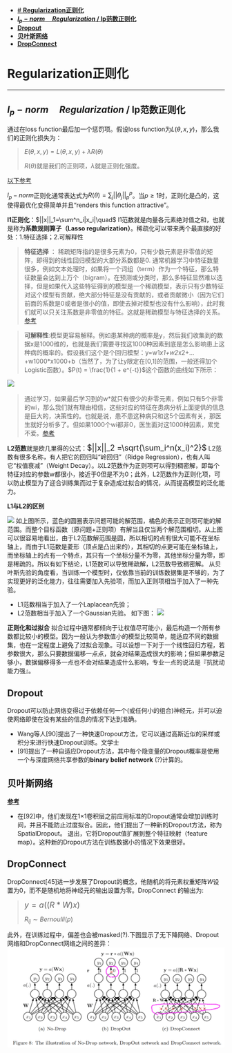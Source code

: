 <!-- TOC -->

- [# **Regularization正则化**](#regularization%e6%ad%a3%e5%88%99%e5%8c%96)
- [**$l_p-norm \quad Regularization$ / lp范数正则化**](#lp-norm-quad-regularization--lp%e8%8c%83%e6%95%b0%e6%ad%a3%e5%88%99%e5%8c%96)
- [**Dropout**](#dropout)
- [**贝叶斯网络**](#%e8%b4%9d%e5%8f%b6%e6%96%af%e7%bd%91%e7%bb%9c)
- [**DropConnect**](#dropconnect)

<!-- /TOC -->
# **Regularization正则化**
---
## **$l_p-norm \quad Regularization$ / lp范数正则化**
通过在loss function最后加一个惩罚项。假设loss function为$L(\theta,x,y)$，那么我们的正则化损失为：

> $E(\theta,x,y) =L(\theta,x,y)+\lambda R(\theta)$
>  
> $R(\theta)$就是我们的正则项，$\lambda$就是正则化强度。

[以下参考](https://www.cnblogs.com/maybe2030/p/9231231.html)

$l_p-norm$正则化通常表达式为$R(\theta) = \sum_j||\theta_j||^p_p$。当$p\geq 1$时，正则化是凸的，这使得最优化变得简单并且“renders this function attractive”。

**l1正则化**：$||x||_1=\sum^n_i|x_i|\quad$ l1范数就是向量各元素绝对值之和，也就是称为**系数规则算子（Lasso regularization）**。稀疏化可以带来两个最直接的好处：1.特征选择；2.可解释性
> **特征选择** ： 稀疏矩阵指的是很多元素为0，只有少数元素是非零值的矩阵，即得到的线性回归模型的大部分系数都是0. 通常机器学习中特征数量很多，例如文本处理时，如果将一个词组（term）作为一个特征，那么特征数量会达到上万个（bigram）。在预测或分类时，那么多特征显然难以选择，但是如果代入这些特征得到的模型是一个稀疏模型，表示只有少数特征对这个模型有贡献，绝大部分特征是没有贡献的，或者贡献微小（因为它们前面的系数是0或者是很小的值，即使去掉对模型也没有什么影响），此时我们就可以只关注系数是非零值的特征。这就是稀疏模型与特征选择的关系。[参考](https://blog.csdn.net/zhaomengszu/article/details/81537197)

> **可解释性**:模型更容易解释。例如患某种病的概率是y，然后我们收集到的数据x是1000维的，也就是我们需要寻找这1000种因素到底是怎么影响患上这种病的概率的。假设我们这个是个回归模型：y=w1*x1+w2*x2+…+w1000*x1000+b（当然了，为了让y限定在[0,1]的范围，一般还得加个Logistic函数）。$P(t) = \frac{1}{1 + e^{-t}}$这个函数的曲线如下所示：

![](\img/sigmoid.png)


> 通过学习，如果最后学习到的w*就只有很少的非零元素，例如只有5个非零的wi，那么我们就有理由相信，这些对应的特征在患病分析上面提供的信息是巨大的，决策性的。也就是说，患不患这种病只和这5个因素有关，那医生就好分析多了。但如果1000个wi都非0，医生面对这1000种因素，累觉不爱。[参考](https://www.cnblogs.com/aixueshuqian/p/3936892.html)

**L2范数**就是欧几里得的公式：<font size=4px>$||x||_2 =\sqrt{\sum_i^n(x_i)^2}$</font>
L2范数有很多名称，有人把它的回归叫“岭回归”（Ridge Regression），也有人叫它“权值衰减”（Weight Decay）。以L2范数作为正则项可以得到稠密解，即每个特征对应的参数w都很小，接近于0但是不为0；此外，L2范数作为正则化项，可以防止模型为了迎合训练集而过于复杂造成过拟合的情况，从而提高模型的泛化能力。

**L1与L2的区别**

![](/img/l1&&l2.jpg)
如上图所示，蓝色的圆圈表示问题可能的解范围，橘色的表示正则项可能的解范围。而整个目标函数（原问题+正则项）有解当且仅当两个解范围相切。从上图可以很容易地看出，由于L2范数解范围是圆，所以相切的点有很大可能不在坐标轴上，而由于L1范数是菱形（顶点是凸出来的），其相切的点更可能在坐标轴上，而坐标轴上的点有一个特点，其只有一个坐标分量不为零，其他坐标分量为零，即是稀疏的。所以有如下结论，L1范数可以导致稀疏解，L2范数导致稠密解。
从贝叶斯先验的角度看，当训练一个模型时，仅依靠当前的训练数据集是不够的，为了实现更好的泛化能力，往往需要加入先验项，而加入正则项相当于加入了一种先验。
- L1范数相当于加入了一个Laplacean先验；
- L2范数相当于加入了一个Gaussian先验。
如下图：
![](\img/laplacean&&Gaussian.png)

**正则化和过拟合**
拟合过程中通常都倾向于让权值尽可能小，最后构造一个所有参数都比较小的模型。因为一般认为参数值小的模型比较简单，能适应不同的数据集，也在一定程度上避免了过拟合现象。可以设想一下对于一个线性回归方程，若参数很大，那么只要数据偏移一点点，就会对结果造成很大的影响；但如果参数足够小，数据偏移得多一点也不会对结果造成什么影响，专业一点的说法是『抗扰动能力强』。

## **Dropout**
Dropout可以防止网络变得过于依赖任何一个(或任何小的组合)神经元，并可以迫使网络即使在没有某些的信息的情况下达到准确。

- Wang等人[90]提出了一种快速Dropout方法，它可以通过高斯近似的采样或积分来进行快速Dropout训练。文学士 
- [91]提出了一种自适应Dropout方法，其中每个隐变量的Dropout概率是使用一个与深度网络共享参数的**binary belief network** (?)计算的。

## **贝叶斯网络**
[**参考**](https://blog.csdn.net/gdp12315_gu/article/details/50002195)

- 在[92]中，他们发现在1×1卷积层之前应用标准的Dropout通常会增加训练时间，并且不能防止过度拟合。因此，他们提出了一种新的Dropout方法，称为SpatialDropout。 退出，它将Dropout值扩展到整个特征映射（feature map）。这种新的Dropout方法在训练数据小的情况下效果很好。

## **DropConnect**
DropConnect[45]进一步发展了Dropout的概念，他随机的将元素权重矩阵$W$设置为0，而不是随机地将神经元的输出设置为零。DropConnect 的输出为:
><font size=4px>$y= a((R*W)x)$</font>
>   
> $R_{ij}\sim Bernoulli(p)$

此外，在训练过程中，偏差也会被masked(?).下图显示了无下降网络、Dropout网络和DropConnect网络之间的差异：
![](img/No-Drop&DropOut&DropConnect&#32;network.png)